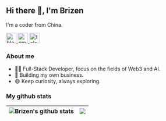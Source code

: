 ## Hi there 👋, I'm Brizen

I'm a coder from China.
<p>
  <a href="https://brizen.top">
    <picture>
      <source media="(prefers-color-scheme: dark)" srcset="https://cdn.simpleicons.org/blogger/white">
      <img alt="blogger" title="blogger" height="28" width="28" src="https://cdn.simpleicons.org/blogger">
    </picture>
  </a>
<!--   <a href="https://github.com/brizenchi">
    <picture>
      <source media="(prefers-color-scheme: dark)" srcset="https://cdn.simpleicons.org/github/white">
      <img alt="GitHub" title="GitHub" height="28" width="28" src="https://cdn.simpleicons.org/github">
    </picture>
  </a> -->
  <a href="mailto:brizenchi@gmail.com">
    <picture>
      <source media="(prefers-color-scheme: dark)" srcset="https://cdn.simpleicons.org/gmail/white">
      <img alt="gmail" title="gmail" height="28" width="28" src="https://cdn.simpleicons.org/gmail">
    </picture>
  </a>
  <a href="https://t.me/brizenchi">
    <picture>
      <source media="(prefers-color-scheme: dark)" srcset="https://cdn.simpleicons.org/telegram/white">
      <img alt="telegram" title="telegram" height="28" width="28" src="https://cdn.simpleicons.org/telegram">
    </picture>
  </a>
</p>

### **About me**
- 🧑‍💻 Full-Stack Developer, focus on the fields of Web3 and AI.
- 💼 Building my own business.
- 😄 Keep curiosity, always exploring.

### **My github stats**
| <a><img align="center" src="https://github-readme-stats.vercel.app/api?username=brizenchi&show_icons=true&include_all_commits=true&theme=buefy&hide_border=true" alt="Brizen's github stats" /></a> | <a><img align="center" src="https://github-readme-stats.vercel.app/api/top-langs/?username=brizenchi&layout=compact&theme=buefy&hide_border=true" /></a> |
| ------------- | ------------- |








